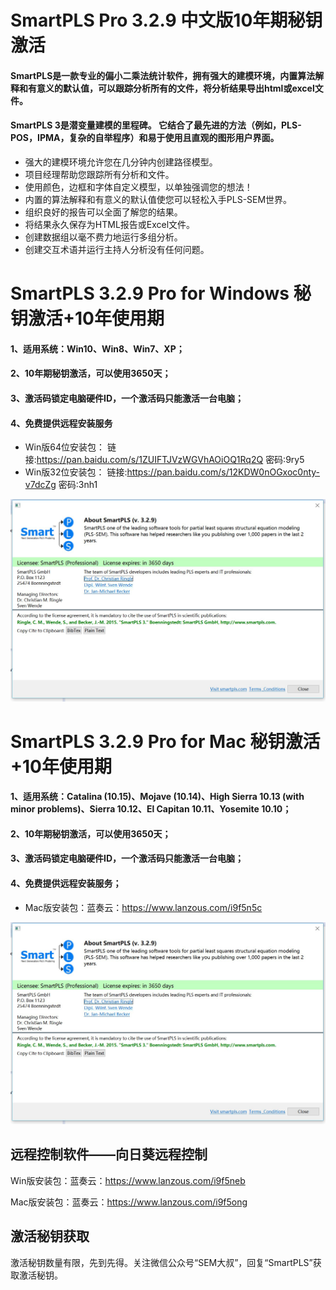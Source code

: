 # SmartPLS Pro 3.2.9 中文版10年期秘钥激活

#### SmartPLS是一款专业的偏小二乘法统计软件，拥有强大的建模环境，内置算法解释和有意义的默认值，可以跟踪分析所有的文件，将分析结果导出html或excel文件。

#### SmartPLS 3是潜变量建模的里程碑。 它结合了最先进的方法（例如，PLS-POS，IPMA，复杂的自举程序）和易于使用且直观的图形用户界面。

* 强大的建模环境允许您在几分钟内创建路径模型。
* 项目经理帮助您跟踪所有分析和文件。
* 使用颜色，边框和字体自定义模型，以单独强调您的想法！
* 内置的算法解释和有意义的默认值使您可以轻松入手PLS-SEM世界。
* 组织良好的报告可以全面了解您的结果。
* 将结果永久保存为HTML报告或Excel文件。
* 创建数据组以毫不费力地运行多组分析。
* 创建交互术语并运行主持人分析没有任何问题。

# SmartPLS 3.2.9 Pro for Windows 秘钥激活+10年使用期

#### 1、适用系统：Win10、Win8、Win7、XP；
#### 2、10年期秘钥激活，可以使用3650天；
#### 3、激活码锁定电脑硬件ID，一个激活码只能激活一台电脑；
#### 4、免费提供远程安装服务

* Win版64位安装包： 链接:https://pan.baidu.com/s/1ZUIFTJVzWGVhAOiOQ1Rq2Q  密码:9ry5
* Win版32位安装包： 链接:https://pan.baidu.com/s/12KDW0nOGxoc0nty-v7dcZg  密码:3nh1

![](https://raw.githubusercontent.com/Qiyafeng/QSR/master/20200217102423.png
)



# SmartPLS 3.2.9 Pro for Mac 秘钥激活+10年使用期
#### 1、适用系统：Catalina (10.15)、Mojave (10.14)、High Sierra 10.13 (with minor problems)、Sierra 10.12、El Capitan 10.11、Yosemite 10.10；
#### 2、10年期秘钥激活，可以使用3650天；
#### 3、激活码锁定电脑硬件ID，一个激活码只能激活一台电脑；
#### 4、免费提供远程安装服务；


* Mac版安装包：蓝奏云：https://www.lanzous.com/i9f5n5c

![](https://raw.githubusercontent.com/Qiyafeng/QSR/master/20200217100738.png)


## 远程控制软件——向日葵远程控制

Win版安装包：蓝奏云：https://www.lanzous.com/i9f5neb


Mac版安装包：蓝奏云：https://www.lanzous.com/i9f5ong


## 激活秘钥获取
激活秘钥数量有限，先到先得。关注微信公众号“SEM大叔”，回复“SmartPLS”获取激活秘钥。
